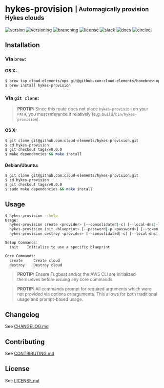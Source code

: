 # hykes-provision <sub><sup>| Automagically provision Hykes clouds</sup></sub>
[![version](http://img.shields.io/badge/version-v0.0.0-blue.svg)](https://github.com/cloud-elements/hykes-provision/blob/master/CHANGELOG.md)
[![versioning](http://img.shields.io/badge/versioning-semver-blue.svg)](http://semver.org/)
[![branching](http://img.shields.io/badge/branching-github%20flow-blue.svg)](https://guides.github.com/introduction/flow/)
[![license](http://img.shields.io/badge/license-apache-blue.svg)](https://github.com/cloud-elements/hykes-provision/blob/master/LICENSE.md)
[![slack](http://img.shields.io/badge/slack-join-blue.svg)](https://ce-success.herokuapp.com/)
[![docs](http://img.shields.io/badge/docs-read-blue.svg)](https://developers.cloud-elements.com/docs/on-prem/)
[![circleci](https://circleci.com/gh/cloud-elements/hykes-provision.svg?style=shield&circle-token=2d35151de096fc8262c228fdd111b85b2bc0f5f9)](https://circleci.com/gh/cloud-elements/hykes-provision)

## Installation

### Via `brew`:

#### OS X:

```bash
$ brew tap cloud-elements/ops git@github.com:cloud-elements/homebrew-ops.git
$ brew install hykes-provision
```

### Via `git clone`:

> __PROTIP:__ Since this route does not place `hykes-provision` on your `PATH`, you must reference
it relatively (e.g. `build/bin/hykes-provision`).

#### OS X:

```bash
$ git clone git@github.com:cloud-elements/hykes-provision.git
$ cd hykes-provision
$ git checkout tags/v0.0.0
$ make dependencies && make install
```

#### Debian/Ubuntu:

```bash
$ git clone git@github.com:cloud-elements/hykes-provision.git
$ cd hykes-provision
$ git checkout tags/v0.0.0
$ sudo make dependencies && make install
```

## Usage

```bash
$ hykes-provision --help
Usage:
  hykes-provision create <provider> [--consolidated|-c] [--local-dns|-l]
  hykes-provision init <blueprint> [--password|-p <password>] [--token|-t <token>]]
  hykes-provision destroy <provider> [--consolidated|-c] [--local-dns|-l]

Setup Commands:
  init    Initialize to use a specific blueprint

Core Commands:
  create     Create cloud
  destroy    Destroy cloud
```

> __PROTIP:__ Ensure Tugboat and/or the AWS CLI are initialized themselves before issuing any core
commands.

> __PROTIP:__ All commands prompt for required arguments which were not provided via options or
arguments. This allows for both traditional usage and prompt-based usage.

## Changelog

See [CHANGELOG.md](CHANGELOG.md)

## Contributing

See [CONTRIBUTING.md](CONTRIBUTING.md)

## License

See [LICENSE.md](LICENSE.md)
